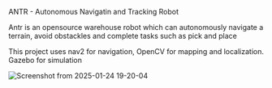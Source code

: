 ANTR - Autonomous Navigatin and Tracking Robot


Antr is an opensource warehouse robot which can autonomously navigate a terrain, avoid obstackles and complete tasks such as pick and place


This project uses nav2 for navigation, OpenCV for mapping and localization. Gazebo for simulation

![Screenshot from 2025-01-24 19-20-04](https://github.com/user-attachments/assets/7a2b7980-9d83-4680-9e55-c2acfa05cf92)
